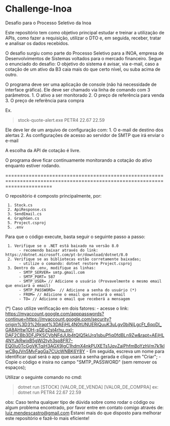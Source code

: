# Challenge-Inoa
Desafio para o Processo Seletivo da Inoa


Este repositório tem como objetivo principal estudar e treinar a utilização de APIs, como fazer a requisição, utilizar o DTO e, em seguida, receber, tratar e analisar os dados recebidos.

O desafio surgiu como parte do Processo Seletivo para a INOA, empresa de Desenvolvimentos de Sistemas voltados para o mercado financeiro. Segue o enunciado do desafio:
O objetivo do sistema é avisar, via e-mail, caso a cotação de um ativo da B3 caia mais do que certo nível, ou suba acima de outro.

O programa deve ser uma aplicação de console (não há necessidade de interface gráfica).
Ele deve ser chamado via linha de comando com 3 parâmetros.
     1. O ativo a ser monitorado
     2. O preço de referência para venda
     3. O preço de referência para compra

Ex.
> stock-quote-alert.exe PETR4 22.67 22.59 

Ele deve ler de um arquivo de configuração com:
     1. O e-mail de destino dos alertas
     2. As configurações de acesso ao servidor de SMTP que irá enviar o e-mail

A escolha da API de cotação é livre.

O programa deve ficar continuamente monitorando a cotação do ativo enquanto estiver rodando.

============================================================================================================================


O repositório é composto principalmente, por:

     1. Stock.cs
     2. ApiResponse.cs
     3. SendEmail.cs
     4. GraphGen.cs
     5. Project.csproj
     5. .env

Para que o código execute, basta seguir o seguinte passo a passo:

     1. Verifique se o .NET está baixado na versão 8.0
          - recomendo baixar através do link: https://dotnet.microsoft.com/pt-br/download/dotnet/8.0
     2. Verifique se as bibliotecas estão corretamente baixadas;
          - utilize o comando: dotnet restore Project.csproj
     3. Dentro do .env, modifique as linhas:
          - SMTP_SERVER= smtp.gmail.com
          - SMTP_PORT= 587
          - SMTP_USER= // Adicione o usuário (Provavelmente o mesmo email que enviará o email)
          - SMTP_PASSWORD=  // Adicione a senha do usuário (*)
          - FROM= // Adicione o email que enviará o email
          - TO= // Adicione o email que receberá a mensagem

(*) Caso utilize verificação em dois fatores:
     - acesse o link: https://myaccount.google.com/apppasswords?continue=https://myaccount.google.com/security?origin%3D3%26rapt%3DAEjHL4N0tUNUERiQuuK3uLgv0biNjLgcFt_6qoDl_GA8AHtw1OH-sQEg2st4rhu_oxI-DAF2CBb3DFJPKSCVbNFdJUb4tQlQ5klJrq1sbuPfiq0fdBLn9Zw&rapt=AEjHL4NYJkRwixB5gWi2tyh3sp8FR7-EQ0Iu0TcGgVKTqjH3AGX9lgC1hdmX4nkPUXETs1JqvZaiPhfmBoYzhVm7k1klwCBgJVn5MvFagGa7CUcWNBK6Y8Y
     - Em seguida, escreva um nome para identificar qual será o app que usará a senha gerada e clique em "Criar";
     - Copie o código e insira no campo "SMTP_PASSWORD" (sem remover os espaços);

Utilizar o seguinte comando no cmd:
> dotnet run [STOCK] [VALOR_DE_VENDA] [VALOR_DE_COMPRA]
ex:
> dotnet run PETR4 22.67 22.59

obs: Caso tenha qualquer tipo de dúvida sobre como rodar o código ou algum problema encontrado, por favor entre em contato comigo através de: luiz.mendescastro@gmail.com
Estarei mais do que disposto para melhorar este repositório e fazê-lo mais eficiente!
